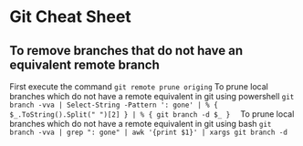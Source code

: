 # Git Cheat Sheet

## To remove branches that do not have an equivalent remote branch

First execute the command `git remote prune origing`
To prune local branches which do not have a remote equivalent in git using powershell `git  branch -vva | Select-String -Pattern ': gone' | % { $_.ToString().Split(" ")[2] } | % { git branch -d $_ }  `
To prune local branches which do not have a remote equivalent in git using bash `git branch -vva | grep ": gone" | awk '{print $1}' | xargs git branch -d`
